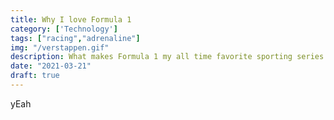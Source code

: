```yaml
---
title: Why I love Formula 1
category: ['Technology']
tags: ["racing","adrenaline"]
img: "/verstappen.gif"
description: What makes Formula 1 my all time favorite sporting series
date: "2021-03-21"
draft: true
---
```


yEah